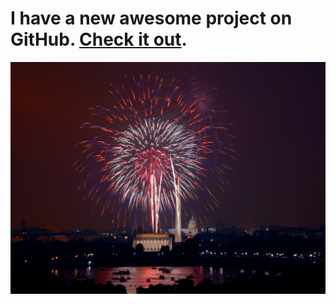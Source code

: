 # I have a new awesome project on GitHub. [Check it out](https://github.com/Chunky-dev-hero/awesomeproject).

<p align="center">
  <img src ="https://raw.githubusercontent.com/Chunky-dev-hero/awesomeproject/master/independence-day-825621_1280.jpg" />
</p>
